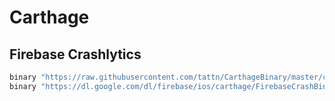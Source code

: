 # Carthage

## Firebase Crashlytics

```ruby
binary "https://raw.githubusercontent.com/tattn/CarthageBinary/master/crashlytics.json"
binary "https://dl.google.com/dl/firebase/ios/carthage/FirebaseCrashBinary.json"
```
